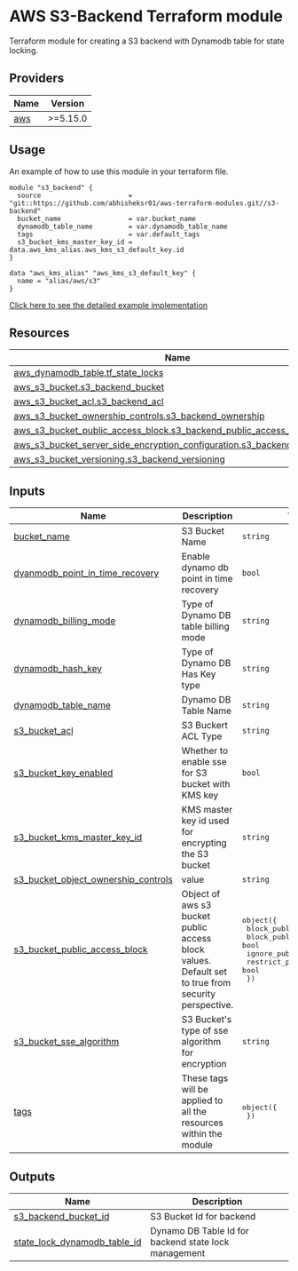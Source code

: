 # AWS S3-Backend Terraform module

Terraform module for creating a S3 backend with Dynamodb table for state locking.

## Providers

| Name                                              | Version  |
| ------------------------------------------------- | -------- |
| <a name="provider_aws"></a> [aws](#provider\_aws) | >=5.15.0 |

## Usage

An example of how to use this module in your terraform file.

```
module "s3_backend" {
  source                      = "git::https://github.com/abhisheksr01/aws-terraform-modules.git//s3-backend"
  bucket_name                 = var.bucket_name
  dynamodb_table_name         = var.dynamodb_table_name
  tags                        = var.default_tags
  s3_bucket_kms_master_key_id = data.aws_kms_alias.aws_kms_s3_default_key.id
}

data "aws_kms_alias" "aws_kms_s3_default_key" {
  name = "alias/aws/s3"
}

```

[Click here to see the detailed example implementation](./example/)

## Resources

| Name | Type |
|------|------|
| [aws_dynamodb_table.tf_state_locks](https://registry.terraform.io/providers/hashicorp/aws/latest/docs/resources/dynamodb_table) | resource |
| [aws_s3_bucket.s3_backend_bucket](https://registry.terraform.io/providers/hashicorp/aws/latest/docs/resources/s3_bucket) | resource |
| [aws_s3_bucket_acl.s3_backend_acl](https://registry.terraform.io/providers/hashicorp/aws/latest/docs/resources/s3_bucket_acl) | resource |
| [aws_s3_bucket_ownership_controls.s3_backend_ownership](https://registry.terraform.io/providers/hashicorp/aws/latest/docs/resources/s3_bucket_ownership_controls) | resource |
| [aws_s3_bucket_public_access_block.s3_backend_public_access_block](https://registry.terraform.io/providers/hashicorp/aws/latest/docs/resources/s3_bucket_public_access_block) | resource |
| [aws_s3_bucket_server_side_encryption_configuration.s3_backend_sse_config](https://registry.terraform.io/providers/hashicorp/aws/latest/docs/resources/s3_bucket_server_side_encryption_configuration) | resource |
| [aws_s3_bucket_versioning.s3_backend_versioning](https://registry.terraform.io/providers/hashicorp/aws/latest/docs/resources/s3_bucket_versioning) | resource |

## Inputs

| Name | Description | Type | Default | Required |
|------|-------------|------|---------|:--------:|
| <a name="input_bucket_name"></a> [bucket\_name](#input\_bucket\_name) | S3 Bucket Name | `string` | n/a | yes |
| <a name="input_dyanmodb_point_in_time_recovery"></a> [dyanmodb\_point\_in\_time\_recovery](#input\_dyanmodb\_point\_in\_time\_recovery) | Enable dynamo db point in time recovery | `bool` | `true` | no |
| <a name="input_dynamodb_billing_mode"></a> [dynamodb\_billing\_mode](#input\_dynamodb\_billing\_mode) | Type of Dynamo DB table billing mode | `string` | `"PAY_PER_REQUEST"` | no |
| <a name="input_dynamodb_hash_key"></a> [dynamodb\_hash\_key](#input\_dynamodb\_hash\_key) | Type of Dynamo DB Has Key type | `string` | `"LockID"` | no |
| <a name="input_dynamodb_table_name"></a> [dynamodb\_table\_name](#input\_dynamodb\_table\_name) | Dynamo DB Table Name | `string` | n/a | yes |
| <a name="input_s3_bucket_acl"></a> [s3\_bucket\_acl](#input\_s3\_bucket\_acl) | S3 Buckert ACL Type | `string` | `"private"` | no |
| <a name="input_s3_bucket_key_enabled"></a> [s3\_bucket\_key\_enabled](#input\_s3\_bucket\_key\_enabled) | Whether to enable sse for S3 bucket with KMS key | `bool` | `true` | no |
| <a name="input_s3_bucket_kms_master_key_id"></a> [s3\_bucket\_kms\_master\_key\_id](#input\_s3\_bucket\_kms\_master\_key\_id) | KMS master key id used for encrypting the S3 bucket | `string` | n/a | yes |
| <a name="input_s3_bucket_object_ownership_controls"></a> [s3\_bucket\_object\_ownership\_controls](#input\_s3\_bucket\_object\_ownership\_controls) | value | `string` | `"BucketOwnerPreferred"` | no |
| <a name="input_s3_bucket_public_access_block"></a> [s3\_bucket\_public\_access\_block](#input\_s3\_bucket\_public\_access\_block) | Object of aws s3 bucket public access block values. Default set to true from security perspective. | <pre>object({<br>    block_public_acls       = bool<br>    block_public_policy     = bool<br>    ignore_public_acls      = bool<br>    restrict_public_buckets = bool<br>  })</pre> | <pre>{<br>  "block_public_acls": true,<br>  "block_public_policy": true,<br>  "ignore_public_acls": true,<br>  "restrict_public_buckets": true<br>}</pre> | no |
| <a name="input_s3_bucket_sse_algorithm"></a> [s3\_bucket\_sse\_algorithm](#input\_s3\_bucket\_sse\_algorithm) | S3 Bucket's type of sse algorithm for encryption | `string` | `"AES256"` | no |
| <a name="input_tags"></a> [tags](#input\_tags) | These tags will be applied to all the resources within the module | <pre>object({<br>  })</pre> | n/a | yes |

## Outputs

| Name | Description |
|------|-------------|
| <a name="output_s3_backend_bucket_id"></a> [s3\_backend\_bucket\_id](#output\_s3\_backend\_bucket\_id) | S3 Bucket Id for backend |
| <a name="output_state_lock_dynamodb_table_id"></a> [state\_lock\_dynamodb\_table\_id](#output\_state\_lock\_dynamodb\_table\_id) | Dynamo DB Table Id for backend state lock management |
<!-- END_TF_DOCS -->